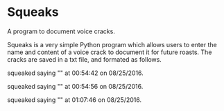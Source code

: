 # Squeaks
A program to document voice cracks.

Squeaks is a very simple Python program which allows users to enter the name and content of a voice crack to document it for future roasts. The cracks are saved in a txt file, and formated as follows.


<squeaker> squeaked saying "<squeak>" at 00:54:42 on 08/25/2016.

<squeaker> squeaked saying "<squeak>" at 00:54:56 on 08/25/2016.

<squeaker> squeaked saying "<squeak>" at 01:07:46 on 08/25/2016.

